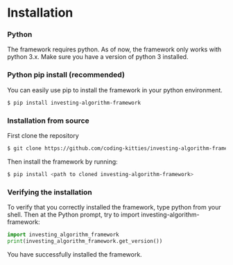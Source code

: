 # Installation


### Python 
The framework requires python. As of now, the framework only works with python 3.x. Make sure
you have a version of python 3 installed.
 
### Python pip install (recommended)

You can easily use pip to install the framework in your python environment.

```sh
$ pip install investing-algorithm-framework
```
 
### Installation from source

First clone the repository
```sh
$ git clone https://github.com/coding-kitties/investing-algorithm-framework.git
```

Then install the framework by running:
```sh
$ pip install <path to cloned investing-algorithm-framework>
```

### Verifying the installation

To verify that you correctly installed the framework, type python from your shell. Then at the Python prompt, 
try to import investing-algorithm-framework:

```python
import investing_algorithm_framework
print(investing_algorithm_framework.get_version())
```

You have successfully installed the framework.